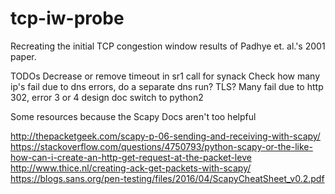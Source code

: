 # tcp-iw-probe
Recreating the initial TCP congestion window results of Padhye et. al.'s 2001 paper.

TODOs
Decrease or remove timeout in sr1 call for synack
Check how many ip's fail due to dns errors, do a separate dns run?
TLS? Many fail due to http 302, error 3 or 4
design doc
switch to python2

Some resources because the Scapy Docs aren't too helpful

http://thepacketgeek.com/scapy-p-06-sending-and-receiving-with-scapy/
https://stackoverflow.com/questions/4750793/python-scapy-or-the-like-how-can-i-create-an-http-get-request-at-the-packet-leve
http://www.thice.nl/creating-ack-get-packets-with-scapy/
https://blogs.sans.org/pen-testing/files/2016/04/ScapyCheatSheet_v0.2.pdf